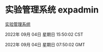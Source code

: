# 实验管理系统 expadmin
[实验管理系统](http://59.174.9.48:56808/expadmin-782313d2-e1b1-4ea7-932e-3a55e6a1a4d0/)

2022年 09月 04日 星期日 15:50:02 CST

2022年 09月 04日 星期日 07:50:02 GMT
